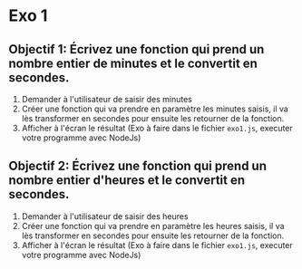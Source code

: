 # Exo 1

## Objectif 1:  Écrivez une fonction qui prend un nombre entier de minutes et le convertit en secondes.
1. Demander à l'utilisateur de saisir des minutes
2. Créer une fonction qui va prendre en paramètre les minutes saisis, 
   il va lès transformer en secondes pour ensuite les retourner de la fonction. 
3. Afficher à l'écran le résultat
(Exo à faire dans le fichier `exo1.js`, executer votre programme avec NodeJs)


## Objectif 2:  Écrivez une fonction qui prend un nombre entier d'heures et le convertit en secondes.
1. Demander à l'utilisateur de saisir des heures
2. Créer une fonction qui va prendre en paramètre les heures saisis, 
   il va lès transformer en secondes pour ensuite les retourner de la fonction. 
3. Afficher à l'écran le résultat
(Exo à faire dans le fichier `exo1.js`, executer votre programme avec NodeJs)
